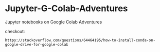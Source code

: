 # Jupyter-G-Colab-Adventures
Jupyter notebooks on Google Colab Adventures




checkout:

    https://stackoverflow.com/questions/64464195/how-to-install-conda-on-google-drive-for-google-colab
